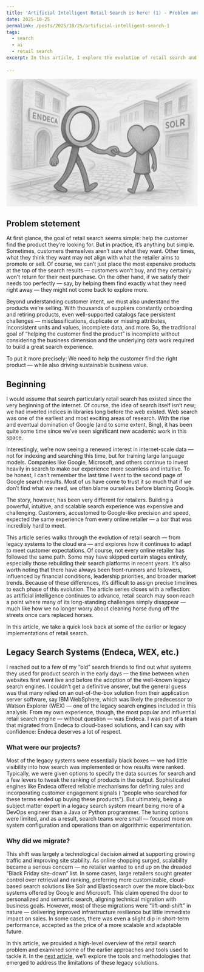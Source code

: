```yaml
---
title: 'Artificial Intelligent Retail Search is here! (1) - Problem and Legacy '
date: 2025-10-25
permalink: /posts/2025/10/25/artificial-intelligent-search-1
tags:
  - search
  - ai
  - retail search
excerpt: In this article, I explore the evolution of retail search and attempt to predict the future of retail search
  
---
```


![Endeca/WEX](/images/endeca.png)

## Problem stetement

At first glance, the goal of retail search seems simple: help the customer find the product they’re looking for. But in practice, it’s anything but simple. Sometimes, customers themselves aren’t sure what they want. Other times, what they think they want may not align with what the retailer aims to promote or sell. Of course, we can’t just place the most expensive products at the top of the search results — customers won’t buy, and they certainly won’t return for their next purchase. On the other hand, if we satisfy their needs too perfectly — say, by helping them find exactly what they need right away — they might not come back to explore more.

Beyond understanding customer intent, we must also understand the products we’re selling. With thousands of suppliers constantly onboarding and retiring products, even well-supported catalogs face persistent challenges — misclassifications, duplicate or missing attributes, inconsistent units and values, incomplete data, and more. So, the traditional goal of “helping the customer find the product” is incomplete without considering the business dimension and the underlying data work required to build a great search experience.

 To put it more precisely: We need to help the customer find the right product — while also driving sustainable business value.

## Beginning 
I would assume that search particularly retail search  has existed since the very beginning of the internet. Of course, the idea of search itself isn’t new; we had inverted indices in libraries long before the web existed.    Web search was one of the earliest and most exciting areas of research. With the rise and eventual domination of Google (and to some extent, Bing), it has been quite some time since we’ve seen significant new academic work in this space.

Interestingly, we’re now seeing a renewed interest in internet-scale data — not for indexing and searching this time, but for training large language models. Companies like Google, Microsoft, and others continue to invest heavily in search to make our experience more seamless and intuitive. To be honest, I can’t remember the last time I went to the second page of Google search results. Most of us have come to trust it so much that if we don’t find what we need, we often blame ourselves before blaming Google.

The story, however, has been very different for retailers. Building a powerful, intuitive, and scalable search experience was expensive and challenging. Customers, accustomed to Google-like precision and speed, expected the same experience from every online retailer — a bar that was incredibly hard to meet.


This article series walks through the evolution of retail search — from legacy systems to the cloud era — and explores how it continues to adapt to meet customer expectations. Of course, not every online retailer has followed the same path. Some may have skipped certain stages entirely, especially those rebuilding their search platforms in recent years. It’s also worth noting that there have always been front-runners and followers, influenced by financial conditions, leadership priorities, and broader market trends. Because of these differences, it’s difficult to assign precise timelines to each phase of this evolution. The article series closes with a reflection: as artificial intelligence continues to advance, retail search may soon reach a point where many of its long-standing challenges simply disappear — much like how we no longer worry about cleaning horse dung off the streets once cars replaced horses. 

In this article, we take a quick look back at some of the earlier or legacy implementations of retail search.


## Legacy Search Systems (Endeca, WEX, etc.)
I reached out to a few of my “old” search friends to find out what systems they used for product search in the early days — the time between when websites first went live and before the adoption of the well-known legacy search engines. I couldn’t get a definitive answer, but the general guess was that many relied on an out-of-the-box solution from their application server software, say  IBM WebSphere, which was likely the predecessor to Watson Explorer (WEX) — one of the legacy search engines included in this analysis.
From my own experience, though, the most popular and influential retail search engine — without question — was Endeca. I was part of a team that migrated from Endeca to cloud-based solutions, and I can say with confidence: Endeca deserves a lot of respect.

### What were our projects?

Most of the legacy systems  were essentially black boxes — we had little visibility into how search was implemented or how results were ranked. Typically, we were given options to specify the data sources for search and a few levers to tweak the ranking of products in the output. Sophisticated engines like Endeca offered reliable mechanisms for defining rules and incorporating customer engagement signals ( “people who searched for these terms ended up buying these products”).  But ultimately, being a subject matter expert in a legacy search system meant being more of a DevOps engineer than a Java or Python programmer. The tuning options were limited, and as a result, search teams were small — focused more on system configuration and operations than on algorithmic experimentation.


### Why did we migrate?

This shift was largely a technological decision aimed at supporting growing traffic and improving site stability. As online shopping surged, scalability became a serious concern — no retailer wanted to end up on the dreaded “Black Friday site-down” list. In some cases, large retailers sought greater control over retrieval and ranking, preferring more customizable, cloud-based search solutions like Solr and Elasticsearch over the more black-box systems offered by Google and Microsoft. This claim opened the door to personalized and semantic search, aligning technical migration with business goals. However, most of these migrations were “lift-and-shift” in nature — delivering improved infrastructure resilience but little immediate impact on sales. In some cases, there was even a slight dip in short-term performance, accepted as the price of a more scalable and adaptable future.

In this article, we provided a high-level overview of the retail search problem and examined some of the earlier approaches and tools used to tackle it. In the [next article](posts/2025/10/27/artificial-intelligent-search-2), we’ll explore the tools and methodologies that emerged to address the limitations of these legacy solutions.